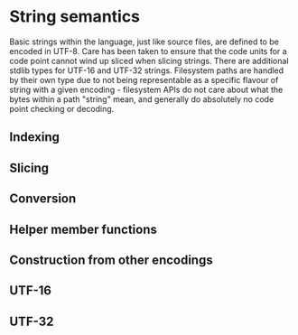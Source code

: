 # String semantics

Basic strings within the language, just like source files, are defined to be encoded in UTF-8.
Care has been taken to ensure that the code units for a code point cannot wind up sliced when slicing strings.
There are additional stdlib types for UTF-16 and UTF-32 strings. Filesystem paths are handled by their own type
due to not being representable as a specific flavour of string with a given encoding - filesystem APIs do not
care about what the bytes within a path "string" mean, and generally do absolutely no code point checking or decoding.

## Indexing

## Slicing

## Conversion

## Helper member functions

## Construction from other encodings

## UTF-16

## UTF-32
